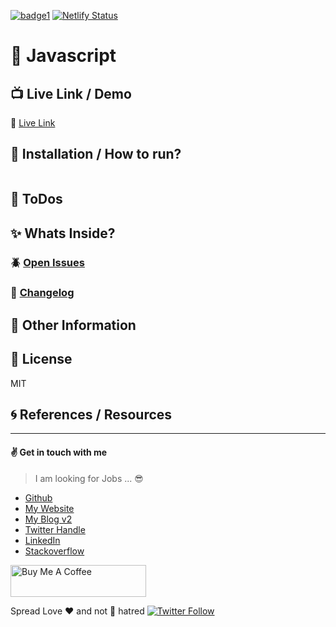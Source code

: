 [![badge1][badge1-img]][link1]
[![Netlify Status](https://api.netlify.com/api/v1/badges/f2d97fd4-fb4f-4021-8d89-183e59a76d22/deploy-status)](https://app.netlify.com/sites/javascript-avi/deploys)

[badge1-img]: https://img.shields.io/badge/avi-mehenwal-green
[link1]: https://github.com/avimehenwal

# :ledger: Javascript


## :tv: Live Link / Demo

:link: [Live Link][url]

## :wrench: Installation / How to run?

```

```

## :pushpin: ToDos


## :sparkles: Whats Inside?


### :beetle: [Open Issues][issue]


### :date: [Changelog][changelog]


## :paperclip: Other Information


## :herb: License

MIT

## :cyclone: References / Resources


[url]: https://javascript-avi.netlify.app/
[issue]: https://github.com/avimehenwal/javascript/issues
[changelog]: ./CHANGELOG.md

---

#### :v: Get in touch with me

> I am looking for Jobs ... :sunglasses:

* [Github](https://github.com/avimehenwal/)
* [My Website](https://avimehenwal.in)
* [My Blog v2](https://avimehenwal2.netlify.app/)
* [Twitter Handle](https://twitter.com/avimehenwal)
* [LinkedIn](https://in.linkedin.com/in/avimehenwal)
* [Stackoverflow](https://stackoverflow.com/users/1915935/avi-mehenwal)

<a href="https://www.buymeacoffee.com/F1j07cV" target="_blank"><img src="https://cdn.buymeacoffee.com/buttons/default-orange.png" alt="Buy Me A Coffee" style="height: 51px !important;width: 217px !important;" ></a>

 Spread Love :hearts: and not :no_entry_sign: hatred   [![Twitter Follow](https://img.shields.io/twitter/follow/avimehenwal.svg?style=social)](https://twitter.com/avimehenwal)